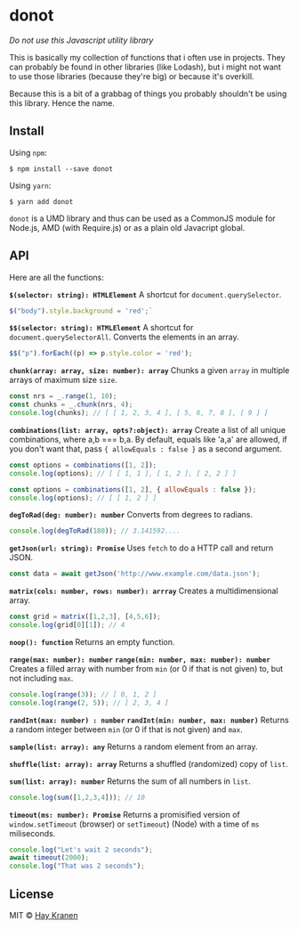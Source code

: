 # donot
*Do not use this Javascript utility library*

This is basically my collection of functions that i often use in projects. They can probably be found in other libraries (like Lodash), but i might not want to use those libraries (because they're big) or because it's overkill.

Because this is a bit of a grabbag of things you probably shouldn't be using this library. Hence the name.

## Install
Using `npm`:
```
$ npm install --save donot
```

Using `yarn`:
```
$ yarn add donot
```

`donot` is a UMD library and thus can be used as a CommonJS module for Node.js, AMD (with Require.js) or as a plain old Javacript global.

## API
Here are all the functions:

**`$(selector: string): HTMLElement`**
A shortcut for `document.querySelector`.

```javascript
$("body").style.background = 'red';`
````

**`$$(selector: string): HTMLElement`**
A shortcut for `document.querySelectorAll`. Converts the elements in an array.

```javascript
$$("p").forEach((p) => p.style.color = 'red');
````

**`chunk(array: array, size: number): array`**
Chunks a given `array` in multiple arrays of maximum size `size`.

```javascript
const nrs = _.range(1, 10);
const chunks = _.chunk(nrs, 4);
console.log(chunks); // [ [ 1, 2, 3, 4 ], [ 5, 6, 7, 8 ], [ 9 ] ]
````

**`combinations(list: array, opts?:object): array`**
Create a list of all unique combinations, where a,b === b,a. By default, equals like 'a,a' are allowed, if you don't want that, pass `{ allowEquals : false }` as a second argument.

```javascript
const options = combinations([1, 2]);
console.log(options); // [ [ 1, 1 ], [ 1, 2 ], [ 2, 2 ] ]

const options = combinations([1, 2], { allowEquals : false });
console.log(options); // [ [ 1, 2 ] ]
````

**`degToRad(deg: number): number`**
Converts from degrees to radians.

```javascript
console.log(degToRad(180)); // 3.141592....
````

**`getJson(url: string): Promise`**
Uses `fetch` to do a HTTP call and return JSON.

```javascript
const data = await getJson('http://www.example.com/data.json');
````

**`matrix(cols: number, rows: number): arrray`**
Creates a multidimensional array.

```javascript
const grid = matrix([1,2,3], [4,5,6]);
console.log(grid[0][1]); // 4
````

**`noop(): function`**
Returns an empty function.

**`range(max: number): number`**
**`range(min: number, max: number): number`**
Creates a filled array with number from `min` (or 0 if that is not given) to, but not including `max`.

```javascript
console.log(range(3)); // [ 0, 1, 2 ]
console.log(range(2, 5)); // [ 2, 3, 4 ]
```

**`randInt(max: number) : number`**
**`randInt(min: number, max: number)`**
Returns a random integer between `min` (or 0 if that is not given) and `max`.

**`sample(list: array): any`**
Returns a random element from an array.

**`shuffle(list: array): array`**
Returns a shuffled (randomized) copy of `list`.

**`sum(list: array): number`**
Returns the sum of all numbers in `list`.

```javascript
console.log(sum([1,2,3,4])); // 10
````

**`timeout(ms: number): Promise`**
Returns a promisified version of `window.setTimeout` (browser) or `setTimeout`) (Node) with a time of `ms` miliseconds.

```javascript
console.log("Let's wait 2 seconds");
await timeout(2000);
console.log("That was 2 seconds");
````

## License
MIT &copy; [Hay Kranen](http://www.haykranen.nl)